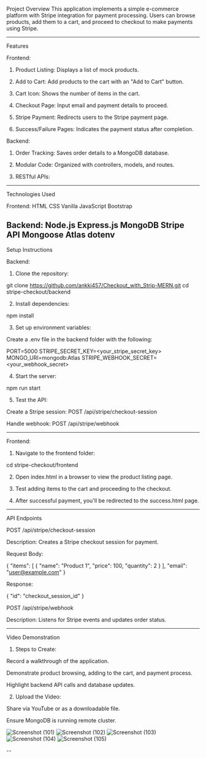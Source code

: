 Project Overview
This application implements a simple e-commerce platform with Stripe integration for payment processing. 
Users can browse products, add them to a cart, and proceed to checkout to make payments using Stripe.


---

Features

Frontend:

1. Product Listing: Displays a list of mock products.


2. Add to Cart: Add products to the cart with an "Add to Cart" button.


3. Cart Icon: Shows the number of items in the cart.


4. Checkout Page: Input email and payment details to proceed.


5. Stripe Payment: Redirects users to the Stripe payment page.


6. Success/Failure Pages: Indicates the payment status after completion.



Backend:

1. Order Tracking: Saves order details to a MongoDB database.


2. Modular Code: Organized with controllers, models, and routes.


3. RESTful APIs:

---

Technologies Used

Frontend:
HTML
CSS
Vanilla JavaScript
Bootstrap

Backend:
Node.js
Express.js
MongoDB
Stripe API
Mongoose Atlas
dotenv
---

Setup Instructions

Backend:

1. Clone the repository:

git clone https://github.com/ankki457/Checkout_with_Strip-MERN.git
cd stripe-checkout/backend


2. Install dependencies:

npm install


3. Set up environment variables:

Create a .env file in the backend folder with the following:

PORT=5000
STRIPE_SECRET_KEY=<your_stripe_secret_key>
MONGO_URI=mongodb:Atlas
STRIPE_WEBHOOK_SECRET=<your_webhook_secret>



4. Start the server:

npm run start


5. Test the API:

Create a Stripe session: POST /api/stripe/checkout-session

Handle webhook: POST /api/stripe/webhook





---

Frontend:

1. Navigate to the frontend folder:

cd stripe-checkout/frontend


2. Open index.html in a browser to view the product listing page.


3. Test adding items to the cart and proceeding to the checkout.


4. After successful payment, you'll be redirected to the success.html page.




---

API Endpoints

POST /api/stripe/checkout-session

Description: Creates a Stripe checkout session for payment.

Request Body:

{
  "items": [
    { "name": "Product 1", "price": 100, "quantity": 2 }
  ],
  "email": "user@example.com"
}

Response:

{
  "id": "checkout_session_id"
}


POST /api/stripe/webhook

Description: Listens for Stripe events and updates order status.


---

Video Demonstration

1. Steps to Create:

Record a walkthrough of the application.

Demonstrate product browsing, adding to the cart, and payment process.

Highlight backend API calls and database updates.



2. Upload the Video:

Share via YouTube or as a downloadable file.


Ensure MongoDB is running remote cluster.

![Screenshot (101)](https://github.com/user-attachments/assets/df8b23dc-672c-4f43-b0f7-c69491247559)
![Screenshot (102)](https://github.com/user-attachments/assets/c387582d-ec57-4d24-a739-7f998166c1be)
![Screenshot (103)](https://github.com/user-attachments/assets/4496204e-ec48-4ff7-9da5-97d6b0ab2f75)
![Screenshot (104)](https://github.com/user-attachments/assets/15e2f2f6-946b-41e1-aff2-5e651860c168)
![Screenshot (105)](https://github.com/user-attachments/assets/90a85c45-1378-4754-a059-34906e9a6b70)

--
